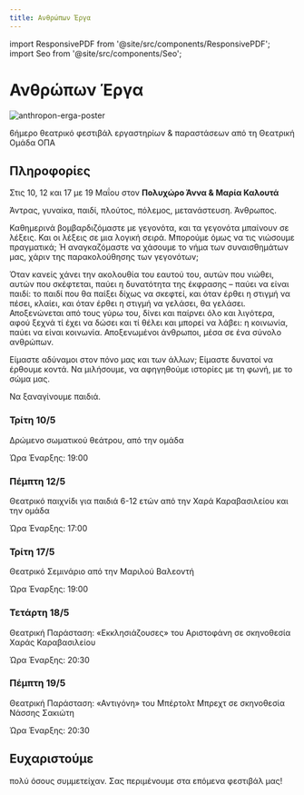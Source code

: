 ```yaml
---
title: Ανθρώπων Έργα
---
```

import ResponsivePDF from '@site/src/components/ResponsivePDF';
import Seo from '@site/src/components/Seo';

<Seo 
  title="Ανθρώπων Έργα"
  description="Ένα 6ήμερο θεατρικό φεστιβάλ της Θεατρικής Ομάδας ΟΠΑ με δρώμενα, σεμινάρια και παραστάσεις για τον Άνθρωπο και την έκφραση."
  image="https://theatrikiopa.vercel.app/img/anthropon-erga/poster.jpg"
  imageAlt="Αφίσα του φεστιβάλ Ανθρώπων Έργα"
  url="https://theatrikiopa.vercel.app/parastaseis/2016/anthropon-erga"
/>

# Ανθρώπων Έργα

![anthropon-erga-poster](/img/anthropon-erga/poster.jpg)

6ήμερο θεατρικό φεστιβάλ εργαστηρίων & παραστάσεων από τη Θεατρική Ομάδα ΟΠΑ

## Πληροφορίες
Στις 10, 12 και 17 με 19 Μαΐου στον **Πολυχώρο Άννα & Μαρία Καλουτά**

<ResponsivePDF pdfUrl="/doc/anthropon-erga/anthropon-erga-programma.pdf"/>

Άντρας, γυναίκα, παιδί, πλούτος, πόλεμος, μετανάστευση. Άνθρωπος.

Καθημερινά βομβαρδιζόμαστε με γεγονότα, και τα γεγονότα μπαίνουν σε λέξεις. Και οι λέξεις σε μια λογική σειρά. Μπορούμε όμως να τις νιώσουμε πραγματικά; Ή αναγκαζόμαστε να χάσουμε το νήμα των συναισθημάτων μας, χάριν της παρακολούθησης των γεγονότων;

Όταν κανείς χάνει την ακολουθία του εαυτού του, αυτών που νιώθει, αυτών που σκέφτεται, παύει η δυνατότητα της έκφρασης – παύει να είναι παιδί: το παιδί που θα παίξει δίχως να σκεφτεί, και όταν έρθει η στιγμή να πέσει, κλαίει, και όταν έρθει η στιγμή να γελάσει, θα γελάσει. Αποξενώνεται από τους γύρω του, δίνει και παίρνει όλο και λιγότερα, αφού ξεχνά τί έχει να δώσει και τί θέλει και μπορεί να λάβει: η κοινωνία, παύει να είναι κοινωνία.
Αποξενωμένοι άνθρωποι, μέσα σε ένα σύνολο ανθρώπων.

Είμαστε αδύναμοι στον πόνο μας και των άλλων; Είμαστε δυνατοί να έρθουμε κοντά. Να μιλήσουμε, να αφηγηθούμε ιστορίες με τη φωνή, με το σώμα μας.

Να ξαναγίνουμε παιδιά.

### Τρίτη 10/5
Δρώμενο σωματικού θεάτρου, από την ομάδα

Ώρα Έναρξης: 19:00

### Πέμπτη 12/5
Θεατρικό παιχνίδι για παιδιά 6-12 ετών από την Χαρά Καραβασιλείου και την ομάδα

Ώρα Έναρξης: 17:00

### Τρίτη 17/5
Θεατρικό Σεμινάριο από την Μαριλού Βαλεοντή

Ώρα Έναρξης: 19:00

### Τετάρτη 18/5
Θεατρική Παράσταση: «Εκκλησιάζουσες» του Αριστοφάνη σε σκηνοθεσία Χαράς Καραβασιλείου

Ώρα Έναρξης: 20:30

### Πέμπτη 19/5
Θεατρική Παράσταση: «Αντιγόνη» του Μπέρτολτ Μπρεχτ σε σκηνοθεσία Νάσσης Σακιώτη

Ώρα Έναρξης: 20:30

## Ευχαριστούμε 
πολύ όσους συμμετείχαν. Σας περιμένουμε στα επόμενα φεστιβάλ μας!
